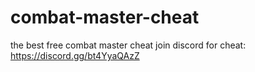 # combat-master-cheat
the best free combat master cheat
join discord for cheat: https://discord.gg/bt4YyaQAzZ
